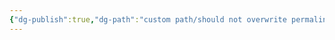 ```yaml
---
{"dg-publish":true,"dg-path":"custom path/should not overwrite permalink","dg-permalink":"custom link/shouldBeDifferentToPath","permalink":"/custom link/shouldBeDifferentToPath/","tags":["dg-test-vault"]}
---
```


